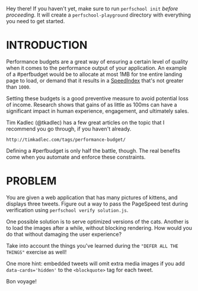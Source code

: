 Hey there! If you haven't yet, make sure to run `perfschool init` _before proceeding_.
It will create a `perfschool-playground` directory with everything you need to get started.

# INTRODUCTION

Performance budgets are a great way of ensuring a certain level of quality when it comes
to the performance output of your application. An example of a #perfbudget would be to
allocate at most 1MB for tne entire landing page to load, or demand that it results in a
[SpeedIndex](https://sites.google.com/a/webpagetest.org/docs/using-webpagetest/metrics/speed-index)
that's not greater than `1000`.

Setting these budgets is a good preventive measure to avoid potential loss of income.
Research shows that gains of as little as 100ms can have a significant impact in
human experience, engagement, and ultimately sales.

Tim Kadlec (@tkadlec) has a few great articles on the topic that I recommend you go through,
if you haven't already.

```
http://timkadlec.com/tags/performance-budget/
```

Defining a #perfbudget is only half the battle, though. The real benefits come when you
automate and enforce these constraints.

# PROBLEM

You are given a web application that has many pictures of kittens, and displays three tweets.
Figure out a way to pass the PageSpeed test during verification using `perfschool verify solution.js`.

One possible solution is to serve optimized versions of the cats. Another is to load the images after
a while, without blocking rendering. How would you do that without damaging the user experience?

Take into account the things you've learned during the `"DEFER ALL THE THINGS"` exercise as well!

One more hint: embedded tweets will omit extra media images if you add `data-cards='hidden'` to the
`<blockquote>` tag for each tweet.

Bon voyage!
